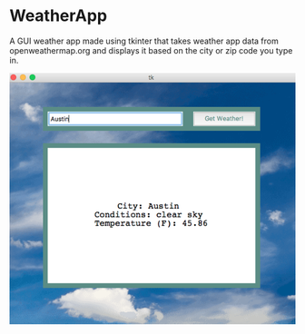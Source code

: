 # WeatherApp
A GUI weather app made using tkinter that takes weather app data from openweathermap.org and displays it based on the city or zip code you type in.

![picture](screenshot.png)
